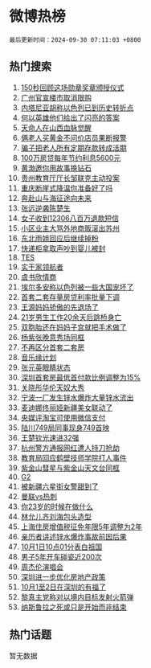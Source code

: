 # 微博热榜

`最后更新时间：2024-09-30 07:11:03 +0800`

## 热门搜索

1. [150秒回顾这场勋章奖章颁授仪式](https://m.weibo.cn/search?containerid=100103type%3D1%26t%3D10%26q%3D%23150%E7%A7%92%E5%9B%9E%E9%A1%BE%E8%BF%99%E5%9C%BA%E5%8B%8B%E7%AB%A0%E5%A5%96%E7%AB%A0%E9%A2%81%E6%8E%88%E4%BB%AA%E5%BC%8F%23&stream_entry_id=51&isnewpage=1&extparam=seat%3D1%26filter_type%3Drealtimehot%26stream_entry_id%3D51%26c_type%3D51%26dgr%3D0%26pos%3D0%26cate%3D10103%26q%3D%2523150%25E7%25A7%2592%25E5%259B%259E%25E9%25A1%25BE%25E8%25BF%2599%25E5%259C%25BA%25E5%258B%258B%25E7%25AB%25A0%25E5%25A5%2596%25E7%25AB%25A0%25E9%25A2%2581%25E6%258E%2588%25E4%25BB%25AA%25E5%25BC%258F%2523%26display_time%3D1727651462%26pre_seqid%3D172765146232394123099156)
1. [广州官宣楼市取消限购](https://m.weibo.cn/search?containerid=100103type%3D1%26t%3D10%26q%3D%23%E5%B9%BF%E5%B7%9E%E5%AE%98%E5%AE%A3%E6%A5%BC%E5%B8%82%E5%8F%96%E6%B6%88%E9%99%90%E8%B4%AD%23&stream_entry_id=31&isnewpage=1&extparam=seat%3D1%26filter_type%3Drealtimehot%26c_type%3D31%26pos%3D0%26band_rank%3D1%26stream_entry_id%3D31%26lcate%3D5001%26flag%3D0%26cate%3D5001%26realpos%3D1%26dgr%3D0%26q%3D%2523%25E5%25B9%25BF%25E5%25B7%259E%25E5%25AE%2598%25E5%25AE%25A3%25E6%25A5%25BC%25E5%25B8%2582%25E5%258F%2596%25E6%25B6%2588%25E9%2599%2590%25E8%25B4%25AD%2523%26display_time%3D1727651462%26pre_seqid%3D172765146232394123099156)
1. [内塔尼亚胡称以色列已到历史转折点](https://m.weibo.cn/search?containerid=100103type%3D1%26t%3D10%26q%3D%E5%86%85%E5%A1%94%E5%B0%BC%E4%BA%9A%E8%83%A1%E7%A7%B0%E4%BB%A5%E8%89%B2%E5%88%97%E5%B7%B2%E5%88%B0%E5%8E%86%E5%8F%B2%E8%BD%AC%E6%8A%98%E7%82%B9&stream_entry_id=31&isnewpage=1&extparam=seat%3D1%26filter_type%3Drealtimehot%26c_type%3D31%26pos%3D1%26band_rank%3D2%26stream_entry_id%3D31%26lcate%3D5001%26flag%3D0%26cate%3D5001%26realpos%3D2%26dgr%3D0%26q%3D%25E5%2586%2585%25E5%25A1%2594%25E5%25B0%25BC%25E4%25BA%259A%25E8%2583%25A1%25E7%25A7%25B0%25E4%25BB%25A5%25E8%2589%25B2%25E5%2588%2597%25E5%25B7%25B2%25E5%2588%25B0%25E5%258E%2586%25E5%258F%25B2%25E8%25BD%25AC%25E6%258A%2598%25E7%2582%25B9%26display_time%3D1727651462%26pre_seqid%3D172765146232394123099156)
1. [何以英雄他们给出了闪亮的答案](https://m.weibo.cn/search?containerid=100103type%3D1%26t%3D10%26q%3D%23%E4%BD%95%E4%BB%A5%E8%8B%B1%E9%9B%84%E4%BB%96%E4%BB%AC%E7%BB%99%E5%87%BA%E4%BA%86%E9%97%AA%E4%BA%AE%E7%9A%84%E7%AD%94%E6%A1%88%23&stream_entry_id=31&isnewpage=1&extparam=seat%3D1%26filter_type%3Drealtimehot%26c_type%3D31%26pos%3D2%26band_rank%3D3%26stream_entry_id%3D31%26lcate%3D5001%26flag%3D0%26cate%3D5001%26realpos%3D3%26dgr%3D0%26q%3D%2523%25E4%25BD%2595%25E4%25BB%25A5%25E8%258B%25B1%25E9%259B%2584%25E4%25BB%2596%25E4%25BB%25AC%25E7%25BB%2599%25E5%2587%25BA%25E4%25BA%2586%25E9%2597%25AA%25E4%25BA%25AE%25E7%259A%2584%25E7%25AD%2594%25E6%25A1%2588%2523%26display_time%3D1727651462%26pre_seqid%3D172765146232394123099156)
1. [天命人在山西血脉觉醒](https://m.weibo.cn/search?containerid=100103type%3D1%26t%3D10%26q%3D%23%E5%A4%A9%E5%91%BD%E4%BA%BA%E5%9C%A8%E5%B1%B1%E8%A5%BF%E8%A1%80%E8%84%89%E8%A7%89%E9%86%92%23&stream_entry_id=31&isnewpage=1&extparam=seat%3D1%26filter_type%3Drealtimehot%26adid%3D258096%26is_ad_pos%3D1%26pos%3D3%26topic_ad%3D1%26stream_entry_id%3D31%26lcate%3D5001%26dgr%3D0%26band_rank%3D4%26cate%3D5001%26c_type%3D31%26q%3D%2523%25E5%25A4%25A9%25E5%2591%25BD%25E4%25BA%25BA%25E5%259C%25A8%25E5%25B1%25B1%25E8%25A5%25BF%25E8%25A1%2580%25E8%2584%2589%25E8%25A7%2589%25E9%2586%2592%2523%26display_time%3D1727651462%26pre_seqid%3D172765146232394123099156)
1. [俩老人买黄金不问价店员果断报警](https://m.weibo.cn/search?containerid=100103type%3D1%26t%3D10%26q%3D%23%E4%BF%A9%E8%80%81%E4%BA%BA%E4%B9%B0%E9%BB%84%E9%87%91%E4%B8%8D%E9%97%AE%E4%BB%B7%E5%BA%97%E5%91%98%E6%9E%9C%E6%96%AD%E6%8A%A5%E8%AD%A6%23&stream_entry_id=31&isnewpage=1&extparam=seat%3D1%26filter_type%3Drealtimehot%26c_type%3D31%26pos%3D4%26band_rank%3D4%26stream_entry_id%3D31%26lcate%3D5001%26flag%3D0%26cate%3D5001%26realpos%3D4%26dgr%3D0%26q%3D%2523%25E4%25BF%25A9%25E8%2580%2581%25E4%25BA%25BA%25E4%25B9%25B0%25E9%25BB%2584%25E9%2587%2591%25E4%25B8%258D%25E9%2597%25AE%25E4%25BB%25B7%25E5%25BA%2597%25E5%2591%2598%25E6%259E%259C%25E6%2596%25AD%25E6%258A%25A5%25E8%25AD%25A6%2523%26display_time%3D1727651462%26pre_seqid%3D172765146232394123099156)
1. [骗子把老人所有定期存款转成活期](https://m.weibo.cn/search?containerid=100103type%3D1%26t%3D10%26q%3D%23%E9%AA%97%E5%AD%90%E6%8A%8A%E8%80%81%E4%BA%BA%E6%89%80%E6%9C%89%E5%AE%9A%E6%9C%9F%E5%AD%98%E6%AC%BE%E8%BD%AC%E6%88%90%E6%B4%BB%E6%9C%9F%23&stream_entry_id=31&isnewpage=1&extparam=seat%3D1%26filter_type%3Drealtimehot%26c_type%3D31%26pos%3D5%26band_rank%3D5%26stream_entry_id%3D31%26lcate%3D5001%26flag%3D0%26cate%3D5001%26realpos%3D5%26dgr%3D0%26q%3D%2523%25E9%25AA%2597%25E5%25AD%2590%25E6%258A%258A%25E8%2580%2581%25E4%25BA%25BA%25E6%2589%2580%25E6%259C%2589%25E5%25AE%259A%25E6%259C%259F%25E5%25AD%2598%25E6%25AC%25BE%25E8%25BD%25AC%25E6%2588%2590%25E6%25B4%25BB%25E6%259C%259F%2523%26display_time%3D1727651462%26pre_seqid%3D172765146232394123099156)
1. [100万房贷每年节约利息5600元](https://m.weibo.cn/search?containerid=100103type%3D1%26t%3D10%26q%3D%23100%E4%B8%87%E6%88%BF%E8%B4%B7%E6%AF%8F%E5%B9%B4%E8%8A%82%E7%BA%A6%E5%88%A9%E6%81%AF5600%E5%85%83%23&stream_entry_id=31&isnewpage=1&extparam=seat%3D1%26filter_type%3Drealtimehot%26c_type%3D31%26pos%3D6%26band_rank%3D6%26stream_entry_id%3D31%26lcate%3D5001%26flag%3D0%26cate%3D5001%26realpos%3D6%26dgr%3D0%26q%3D%2523100%25E4%25B8%2587%25E6%2588%25BF%25E8%25B4%25B7%25E6%25AF%258F%25E5%25B9%25B4%25E8%258A%2582%25E7%25BA%25A6%25E5%2588%25A9%25E6%2581%25AF5600%25E5%2585%2583%2523%26display_time%3D1727651462%26pre_seqid%3D172765146232394123099156)
1. [黄渤邀你用故事换钻石](https://m.weibo.cn/search?containerid=100103type%3D1%26t%3D10%26q%3D%23%E9%BB%84%E6%B8%A4%E9%82%80%E4%BD%A0%E7%94%A8%E6%95%85%E4%BA%8B%E6%8D%A2%E9%92%BB%E7%9F%B3%23&stream_entry_id=31&isnewpage=1&extparam=seat%3D1%26filter_type%3Drealtimehot%26adid%3D256504%26is_ad_pos%3D1%26pos%3D7%26topic_ad%3D1%26stream_entry_id%3D31%26lcate%3D5001%26dgr%3D0%26band_rank%3D7%26cate%3D5001%26c_type%3D31%26q%3D%2523%25E9%25BB%2584%25E6%25B8%25A4%25E9%2582%2580%25E4%25BD%25A0%25E7%2594%25A8%25E6%2595%2585%25E4%25BA%258B%25E6%258D%25A2%25E9%2592%25BB%25E7%259F%25B3%2523%26display_time%3D1727651462%26pre_seqid%3D172765146232394123099156)
1. [贵州教育厅厅长邹联克主动投案](https://m.weibo.cn/search?containerid=100103type%3D1%26t%3D10%26q%3D%23%E8%B4%B5%E5%B7%9E%E6%95%99%E8%82%B2%E5%8E%85%E5%8E%85%E9%95%BF%E9%82%B9%E8%81%94%E5%85%8B%E4%B8%BB%E5%8A%A8%E6%8A%95%E6%A1%88%23&stream_entry_id=31&isnewpage=1&extparam=seat%3D1%26filter_type%3Drealtimehot%26c_type%3D31%26pos%3D8%26band_rank%3D7%26stream_entry_id%3D31%26lcate%3D5001%26flag%3D0%26cate%3D5001%26realpos%3D7%26dgr%3D0%26q%3D%2523%25E8%25B4%25B5%25E5%25B7%259E%25E6%2595%2599%25E8%2582%25B2%25E5%258E%2585%25E5%258E%2585%25E9%2595%25BF%25E9%2582%25B9%25E8%2581%2594%25E5%2585%258B%25E4%25B8%25BB%25E5%258A%25A8%25E6%258A%2595%25E6%25A1%2588%2523%26display_time%3D1727651462%26pre_seqid%3D172765146232394123099156)
1. [重庆断崖式降温你准备好了吗](https://m.weibo.cn/search?containerid=100103type%3D1%26t%3D10%26q%3D%23%E9%87%8D%E5%BA%86%E6%96%AD%E5%B4%96%E5%BC%8F%E9%99%8D%E6%B8%A9%E4%BD%A0%E5%87%86%E5%A4%87%E5%A5%BD%E4%BA%86%E5%90%97%23&stream_entry_id=31&isnewpage=1&extparam=seat%3D1%26filter_type%3Drealtimehot%26c_type%3D31%26pos%3D9%26band_rank%3D8%26stream_entry_id%3D31%26lcate%3D5001%26flag%3D0%26cate%3D5001%26realpos%3D8%26dgr%3D0%26q%3D%2523%25E9%2587%258D%25E5%25BA%2586%25E6%2596%25AD%25E5%25B4%2596%25E5%25BC%258F%25E9%2599%258D%25E6%25B8%25A9%25E4%25BD%25A0%25E5%2587%2586%25E5%25A4%2587%25E5%25A5%25BD%25E4%25BA%2586%25E5%2590%2597%2523%26display_time%3D1727651462%26pre_seqid%3D172765146232394123099156)
1. [奔赴山与海征途向未来](https://m.weibo.cn/search?containerid=100103type%3D1%26t%3D10%26q%3D%23%E5%A5%94%E8%B5%B4%E5%B1%B1%E4%B8%8E%E6%B5%B7%E5%BE%81%E9%80%94%E5%90%91%E6%9C%AA%E6%9D%A5%23&stream_entry_id=31&isnewpage=1&extparam=seat%3D1%26filter_type%3Drealtimehot%26c_type%3D31%26pos%3D10%26band_rank%3D9%26stream_entry_id%3D31%26lcate%3D5001%26flag%3D0%26cate%3D5001%26realpos%3D9%26dgr%3D0%26q%3D%2523%25E5%25A5%2594%25E8%25B5%25B4%25E5%25B1%25B1%25E4%25B8%258E%25E6%25B5%25B7%25E5%25BE%2581%25E9%2580%2594%25E5%2590%2591%25E6%259C%25AA%25E6%259D%25A5%2523%26display_time%3D1727651462%26pre_seqid%3D172765146232394123099156)
1. [张远逆袭陈楚生](https://m.weibo.cn/search?containerid=100103type%3D1%26t%3D10%26q%3D%23%E5%BC%A0%E8%BF%9C%E9%80%86%E8%A2%AD%E9%99%88%E6%A5%9A%E7%94%9F%23&stream_entry_id=31&isnewpage=1&extparam=seat%3D1%26filter_type%3Drealtimehot%26c_type%3D31%26pos%3D11%26band_rank%3D10%26stream_entry_id%3D31%26lcate%3D5001%26flag%3D0%26cate%3D5001%26realpos%3D10%26dgr%3D0%26q%3D%2523%25E5%25BC%25A0%25E8%25BF%259C%25E9%2580%2586%25E8%25A2%25AD%25E9%2599%2588%25E6%25A5%259A%25E7%2594%259F%2523%26display_time%3D1727651462%26pre_seqid%3D172765146232394123099156)
1. [女子收到12306八百万退款短信](https://m.weibo.cn/search?containerid=100103type%3D1%26t%3D10%26q%3D%23%E5%A5%B3%E5%AD%90%E6%94%B6%E5%88%B012306%E5%85%AB%E7%99%BE%E4%B8%87%E9%80%80%E6%AC%BE%E7%9F%AD%E4%BF%A1%23&stream_entry_id=31&isnewpage=1&extparam=seat%3D1%26filter_type%3Drealtimehot%26c_type%3D31%26pos%3D12%26band_rank%3D11%26stream_entry_id%3D31%26lcate%3D5001%26flag%3D2%26cate%3D5001%26realpos%3D11%26dgr%3D0%26q%3D%2523%25E5%25A5%25B3%25E5%25AD%2590%25E6%2594%25B6%25E5%2588%25B012306%25E5%2585%25AB%25E7%2599%25BE%25E4%25B8%2587%25E9%2580%2580%25E6%25AC%25BE%25E7%259F%25AD%25E4%25BF%25A1%2523%26display_time%3D1727651462%26pre_seqid%3D172765146232394123099156)
1. [小区业主大骂外地商贩滚出苏州](https://m.weibo.cn/search?containerid=100103type%3D1%26t%3D10%26q%3D%23%E5%B0%8F%E5%8C%BA%E4%B8%9A%E4%B8%BB%E5%A4%A7%E9%AA%82%E5%A4%96%E5%9C%B0%E5%95%86%E8%B4%A9%E6%BB%9A%E5%87%BA%E8%8B%8F%E5%B7%9E%23&stream_entry_id=31&isnewpage=1&extparam=seat%3D1%26filter_type%3Drealtimehot%26c_type%3D31%26pos%3D13%26band_rank%3D12%26stream_entry_id%3D31%26lcate%3D5001%26flag%3D2%26cate%3D5001%26realpos%3D12%26dgr%3D0%26q%3D%2523%25E5%25B0%258F%25E5%258C%25BA%25E4%25B8%259A%25E4%25B8%25BB%25E5%25A4%25A7%25E9%25AA%2582%25E5%25A4%2596%25E5%259C%25B0%25E5%2595%2586%25E8%25B4%25A9%25E6%25BB%259A%25E5%2587%25BA%25E8%258B%258F%25E5%25B7%259E%2523%26display_time%3D1727651462%26pre_seqid%3D172765146232394123099156)
1. [东北雨姐回应后继续掉粉](https://m.weibo.cn/search?containerid=100103type%3D1%26t%3D10%26q%3D%23%E4%B8%9C%E5%8C%97%E9%9B%A8%E5%A7%90%E5%9B%9E%E5%BA%94%E5%90%8E%E7%BB%A7%E7%BB%AD%E6%8E%89%E7%B2%89%23&stream_entry_id=31&isnewpage=1&extparam=seat%3D1%26filter_type%3Drealtimehot%26c_type%3D31%26pos%3D14%26band_rank%3D13%26stream_entry_id%3D31%26lcate%3D5001%26flag%3D2%26cate%3D5001%26realpos%3D13%26dgr%3D0%26q%3D%2523%25E4%25B8%259C%25E5%258C%2597%25E9%259B%25A8%25E5%25A7%2590%25E5%259B%259E%25E5%25BA%2594%25E5%2590%258E%25E7%25BB%25A7%25E7%25BB%25AD%25E6%258E%2589%25E7%25B2%2589%2523%26display_time%3D1727651462%26pre_seqid%3D172765146232394123099156)
1. [快递柜拿取声吵到婴儿被封](https://m.weibo.cn/search?containerid=100103type%3D1%26t%3D10%26q%3D%23%E5%BF%AB%E9%80%92%E6%9F%9C%E6%8B%BF%E5%8F%96%E5%A3%B0%E5%90%B5%E5%88%B0%E5%A9%B4%E5%84%BF%E8%A2%AB%E5%B0%81%23&stream_entry_id=31&isnewpage=1&extparam=seat%3D1%26filter_type%3Drealtimehot%26c_type%3D31%26pos%3D15%26band_rank%3D14%26stream_entry_id%3D31%26lcate%3D5001%26flag%3D0%26cate%3D5001%26realpos%3D14%26dgr%3D0%26q%3D%2523%25E5%25BF%25AB%25E9%2580%2592%25E6%259F%259C%25E6%258B%25BF%25E5%258F%2596%25E5%25A3%25B0%25E5%2590%25B5%25E5%2588%25B0%25E5%25A9%25B4%25E5%2584%25BF%25E8%25A2%25AB%25E5%25B0%2581%2523%26display_time%3D1727651462%26pre_seqid%3D172765146232394123099156)
1. [TES](https://m.weibo.cn/search?containerid=100103type%3D1%26t%3D10%26q%3DTES&stream_entry_id=31&isnewpage=1&extparam=seat%3D1%26filter_type%3Drealtimehot%26c_type%3D31%26pos%3D16%26band_rank%3D15%26stream_entry_id%3D31%26lcate%3D5001%26flag%3D0%26cate%3D5001%26realpos%3D15%26dgr%3D0%26q%3DTES%26display_time%3D1727651462%26pre_seqid%3D172765146232394123099156)
1. [实干家领航者](https://m.weibo.cn/search?containerid=100103type%3D1%26t%3D10%26q%3D%23%E5%AE%9E%E5%B9%B2%E5%AE%B6%E9%A2%86%E8%88%AA%E8%80%85%23&stream_entry_id=31&isnewpage=1&extparam=seat%3D1%26filter_type%3Drealtimehot%26c_type%3D31%26pos%3D17%26band_rank%3D16%26stream_entry_id%3D31%26lcate%3D5001%26flag%3D1%26cate%3D5001%26realpos%3D16%26dgr%3D0%26q%3D%2523%25E5%25AE%259E%25E5%25B9%25B2%25E5%25AE%25B6%25E9%25A2%2586%25E8%2588%25AA%25E8%2580%2585%2523%26display_time%3D1727651462%26pre_seqid%3D172765146232394123099156)
1. [虞书欣情商](https://m.weibo.cn/search?containerid=100103type%3D1%26t%3D10%26q%3D%E8%99%9E%E4%B9%A6%E6%AC%A3%E6%83%85%E5%95%86&stream_entry_id=31&isnewpage=1&extparam=seat%3D1%26filter_type%3Drealtimehot%26c_type%3D31%26pos%3D18%26band_rank%3D17%26stream_entry_id%3D31%26lcate%3D5001%26flag%3D2%26cate%3D5001%26realpos%3D17%26dgr%3D0%26q%3D%25E8%2599%259E%25E4%25B9%25A6%25E6%25AC%25A3%25E6%2583%2585%25E5%2595%2586%26display_time%3D1727651462%26pre_seqid%3D172765146232394123099156)
1. [埃尔多安称以色列被一些大国宠坏了](https://m.weibo.cn/search?containerid=100103type%3D1%26t%3D10%26q%3D%23%E5%9F%83%E5%B0%94%E5%A4%9A%E5%AE%89%E7%A7%B0%E4%BB%A5%E8%89%B2%E5%88%97%E8%A2%AB%E4%B8%80%E4%BA%9B%E5%A4%A7%E5%9B%BD%E5%AE%A0%E5%9D%8F%E4%BA%86%23&stream_entry_id=31&isnewpage=1&extparam=seat%3D1%26filter_type%3Drealtimehot%26c_type%3D31%26pos%3D19%26band_rank%3D18%26stream_entry_id%3D31%26lcate%3D5001%26flag%3D0%26cate%3D5001%26realpos%3D18%26dgr%3D0%26q%3D%2523%25E5%259F%2583%25E5%25B0%2594%25E5%25A4%259A%25E5%25AE%2589%25E7%25A7%25B0%25E4%25BB%25A5%25E8%2589%25B2%25E5%2588%2597%25E8%25A2%25AB%25E4%25B8%2580%25E4%25BA%259B%25E5%25A4%25A7%25E5%259B%25BD%25E5%25AE%25A0%25E5%259D%258F%25E4%25BA%2586%2523%26display_time%3D1727651462%26pre_seqid%3D172765146232394123099156)
1. [首套二套存量房贷利率批量下调](https://m.weibo.cn/search?containerid=100103type%3D1%26t%3D10%26q%3D%23%E9%A6%96%E5%A5%97%E4%BA%8C%E5%A5%97%E5%AD%98%E9%87%8F%E6%88%BF%E8%B4%B7%E5%88%A9%E7%8E%87%E6%89%B9%E9%87%8F%E4%B8%8B%E8%B0%83%23&stream_entry_id=31&isnewpage=1&extparam=seat%3D1%26filter_type%3Drealtimehot%26c_type%3D31%26pos%3D20%26band_rank%3D19%26stream_entry_id%3D31%26lcate%3D5001%26flag%3D0%26cate%3D5001%26realpos%3D19%26dgr%3D0%26q%3D%2523%25E9%25A6%2596%25E5%25A5%2597%25E4%25BA%258C%25E5%25A5%2597%25E5%25AD%2598%25E9%2587%258F%25E6%2588%25BF%25E8%25B4%25B7%25E5%2588%25A9%25E7%258E%2587%25E6%2589%25B9%25E9%2587%258F%25E4%25B8%258B%25E8%25B0%2583%2523%26display_time%3D1727651462%26pre_seqid%3D172765146232394123099156)
1. [王源妈妈骄傲的先退场了](https://m.weibo.cn/search?containerid=100103type%3D1%26t%3D10%26q%3D%E7%8E%8B%E6%BA%90%E5%A6%88%E5%A6%88%E9%AA%84%E5%82%B2%E7%9A%84%E5%85%88%E9%80%80%E5%9C%BA%E4%BA%86&stream_entry_id=31&isnewpage=1&extparam=seat%3D1%26filter_type%3Drealtimehot%26c_type%3D31%26pos%3D21%26band_rank%3D20%26stream_entry_id%3D31%26lcate%3D5001%26flag%3D0%26cate%3D5001%26realpos%3D20%26dgr%3D0%26q%3D%25E7%258E%258B%25E6%25BA%2590%25E5%25A6%2588%25E5%25A6%2588%25E9%25AA%2584%25E5%2582%25B2%25E7%259A%2584%25E5%2585%2588%25E9%2580%2580%25E5%259C%25BA%25E4%25BA%2586%26display_time%3D1727651462%26pre_seqid%3D172765146232394123099156)
1. [21岁男生工作20余天后跳桥身亡](https://m.weibo.cn/search?containerid=100103type%3D1%26t%3D10%26q%3D%2321%E5%B2%81%E7%94%B7%E7%94%9F%E5%B7%A5%E4%BD%9C20%E4%BD%99%E5%A4%A9%E5%90%8E%E8%B7%B3%E6%A1%A5%E8%BA%AB%E4%BA%A1%23&stream_entry_id=31&isnewpage=1&extparam=seat%3D1%26filter_type%3Drealtimehot%26c_type%3D31%26pos%3D22%26band_rank%3D21%26stream_entry_id%3D31%26lcate%3D5001%26flag%3D0%26cate%3D5001%26realpos%3D21%26dgr%3D0%26q%3D%252321%25E5%25B2%2581%25E7%2594%25B7%25E7%2594%259F%25E5%25B7%25A5%25E4%25BD%259C20%25E4%25BD%2599%25E5%25A4%25A9%25E5%2590%258E%25E8%25B7%25B3%25E6%25A1%25A5%25E8%25BA%25AB%25E4%25BA%25A1%2523%26display_time%3D1727651462%26pre_seqid%3D172765146232394123099156)
1. [双胞胎还在妈妈子宫就把手术做了](https://m.weibo.cn/search?containerid=100103type%3D1%26t%3D10%26q%3D%23%E5%8F%8C%E8%83%9E%E8%83%8E%E8%BF%98%E5%9C%A8%E5%A6%88%E5%A6%88%E5%AD%90%E5%AE%AB%E5%B0%B1%E6%8A%8A%E6%89%8B%E6%9C%AF%E5%81%9A%E4%BA%86%23&stream_entry_id=31&isnewpage=1&extparam=seat%3D1%26filter_type%3Drealtimehot%26c_type%3D31%26pos%3D23%26band_rank%3D22%26stream_entry_id%3D31%26lcate%3D5001%26flag%3D0%26cate%3D5001%26realpos%3D22%26dgr%3D0%26q%3D%2523%25E5%258F%258C%25E8%2583%259E%25E8%2583%258E%25E8%25BF%2598%25E5%259C%25A8%25E5%25A6%2588%25E5%25A6%2588%25E5%25AD%2590%25E5%25AE%25AB%25E5%25B0%25B1%25E6%258A%258A%25E6%2589%258B%25E6%259C%25AF%25E5%2581%259A%25E4%25BA%2586%2523%26display_time%3D1727651462%26pre_seqid%3D172765146232394123099156)
1. [杨紫张晚意秀场同框](https://m.weibo.cn/search?containerid=100103type%3D1%26t%3D10%26q%3D%23%E6%9D%A8%E7%B4%AB%E5%BC%A0%E6%99%9A%E6%84%8F%E7%A7%80%E5%9C%BA%E5%90%8C%E6%A1%86%23&stream_entry_id=31&isnewpage=1&extparam=seat%3D1%26filter_type%3Drealtimehot%26c_type%3D31%26pos%3D24%26band_rank%3D23%26stream_entry_id%3D31%26lcate%3D5001%26flag%3D0%26cate%3D5001%26realpos%3D23%26dgr%3D0%26q%3D%2523%25E6%259D%25A8%25E7%25B4%25AB%25E5%25BC%25A0%25E6%2599%259A%25E6%2584%258F%25E7%25A7%2580%25E5%259C%25BA%25E5%2590%258C%25E6%25A1%2586%2523%26display_time%3D1727651462%26pre_seqid%3D172765146232394123099156)
1. [不再区分首套二套房](https://m.weibo.cn/search?containerid=100103type%3D1%26t%3D10%26q%3D%23%E4%B8%8D%E5%86%8D%E5%8C%BA%E5%88%86%E9%A6%96%E5%A5%97%E4%BA%8C%E5%A5%97%E6%88%BF%23&stream_entry_id=31&isnewpage=1&extparam=seat%3D1%26filter_type%3Drealtimehot%26c_type%3D31%26pos%3D25%26band_rank%3D24%26stream_entry_id%3D31%26lcate%3D5001%26flag%3D0%26cate%3D5001%26realpos%3D24%26dgr%3D0%26q%3D%2523%25E4%25B8%258D%25E5%2586%258D%25E5%258C%25BA%25E5%2588%2586%25E9%25A6%2596%25E5%25A5%2597%25E4%25BA%258C%25E5%25A5%2597%25E6%2588%25BF%2523%26display_time%3D1727651462%26pre_seqid%3D172765146232394123099156)
1. [音乐缘计划](https://m.weibo.cn/search?containerid=100103type%3D1%26t%3D10%26q%3D%E9%9F%B3%E4%B9%90%E7%BC%98%E8%AE%A1%E5%88%92&stream_entry_id=31&isnewpage=1&extparam=seat%3D1%26filter_type%3Drealtimehot%26c_type%3D31%26pos%3D26%26band_rank%3D25%26stream_entry_id%3D31%26lcate%3D5001%26flag%3D0%26cate%3D5001%26realpos%3D25%26dgr%3D0%26q%3D%25E9%259F%25B3%25E4%25B9%2590%25E7%25BC%2598%25E8%25AE%25A1%25E5%2588%2592%26display_time%3D1727651462%26pre_seqid%3D172765146232394123099156)
1. [张元英眼睛状态](https://m.weibo.cn/search?containerid=100103type%3D1%26t%3D10%26q%3D%23%E5%BC%A0%E5%85%83%E8%8B%B1%E7%9C%BC%E7%9D%9B%E7%8A%B6%E6%80%81%23&stream_entry_id=31&isnewpage=1&extparam=seat%3D1%26filter_type%3Drealtimehot%26c_type%3D31%26pos%3D27%26band_rank%3D26%26stream_entry_id%3D31%26lcate%3D5001%26flag%3D0%26cate%3D5001%26realpos%3D26%26dgr%3D0%26q%3D%2523%25E5%25BC%25A0%25E5%2585%2583%25E8%258B%25B1%25E7%259C%25BC%25E7%259D%259B%25E7%258A%25B6%25E6%2580%2581%2523%26display_time%3D1727651462%26pre_seqid%3D172765146232394123099156)
1. [深圳首套房最低首付款比例调整为15%](https://m.weibo.cn/search?containerid=100103type%3D1%26t%3D10%26q%3D%23%E6%B7%B1%E5%9C%B3%E9%A6%96%E5%A5%97%E6%88%BF%E6%9C%80%E4%BD%8E%E9%A6%96%E4%BB%98%E6%AC%BE%E6%AF%94%E4%BE%8B%E8%B0%83%E6%95%B4%E4%B8%BA15%25%23&stream_entry_id=31&isnewpage=1&extparam=seat%3D1%26filter_type%3Drealtimehot%26c_type%3D31%26pos%3D28%26band_rank%3D27%26stream_entry_id%3D31%26lcate%3D5001%26flag%3D0%26cate%3D5001%26realpos%3D27%26dgr%3D0%26q%3D%2523%25E6%25B7%25B1%25E5%259C%25B3%25E9%25A6%2596%25E5%25A5%2597%25E6%2588%25BF%25E6%259C%2580%25E4%25BD%258E%25E9%25A6%2596%25E4%25BB%2598%25E6%25AC%25BE%25E6%25AF%2594%25E4%25BE%258B%25E8%25B0%2583%25E6%2595%25B4%25E4%25B8%25BA15%2525%2523%26display_time%3D1727651462%26pre_seqid%3D172765146232394123099156)
1. [关晓彤华伦天奴大秀](https://m.weibo.cn/search?containerid=100103type%3D1%26t%3D10%26q%3D%23%E5%85%B3%E6%99%93%E5%BD%A4%E5%8D%8E%E4%BC%A6%E5%A4%A9%E5%A5%B4%E5%A4%A7%E7%A7%80%23&stream_entry_id=31&isnewpage=1&extparam=seat%3D1%26filter_type%3Drealtimehot%26c_type%3D31%26pos%3D29%26band_rank%3D28%26stream_entry_id%3D31%26lcate%3D5001%26flag%3D0%26cate%3D5001%26realpos%3D28%26dgr%3D0%26q%3D%2523%25E5%2585%25B3%25E6%2599%2593%25E5%25BD%25A4%25E5%258D%258E%25E4%25BC%25A6%25E5%25A4%25A9%25E5%25A5%25B4%25E5%25A4%25A7%25E7%25A7%2580%2523%26display_time%3D1727651462%26pre_seqid%3D172765146232394123099156)
1. [宁波一厂发生锌水爆炸大量锌水流出](https://m.weibo.cn/search?containerid=100103type%3D1%26t%3D10%26q%3D%23%E5%AE%81%E6%B3%A2%E4%B8%80%E5%8E%82%E5%8F%91%E7%94%9F%E9%94%8C%E6%B0%B4%E7%88%86%E7%82%B8%E5%A4%A7%E9%87%8F%E9%94%8C%E6%B0%B4%E6%B5%81%E5%87%BA%23&stream_entry_id=31&isnewpage=1&extparam=seat%3D1%26filter_type%3Drealtimehot%26c_type%3D31%26pos%3D30%26band_rank%3D29%26stream_entry_id%3D31%26lcate%3D5001%26flag%3D0%26cate%3D5001%26realpos%3D29%26dgr%3D0%26q%3D%2523%25E5%25AE%2581%25E6%25B3%25A2%25E4%25B8%2580%25E5%258E%2582%25E5%258F%2591%25E7%2594%259F%25E9%2594%258C%25E6%25B0%25B4%25E7%2588%2586%25E7%2582%25B8%25E5%25A4%25A7%25E9%2587%258F%25E9%2594%258C%25E6%25B0%25B4%25E6%25B5%2581%25E5%2587%25BA%2523%26display_time%3D1727651462%26pre_seqid%3D172765146232394123099156)
1. [麦迪娜佟丽娅新疆美女联动了](https://m.weibo.cn/search?containerid=100103type%3D1%26t%3D10%26q%3D%23%E9%BA%A6%E8%BF%AA%E5%A8%9C%E4%BD%9F%E4%B8%BD%E5%A8%85%E6%96%B0%E7%96%86%E7%BE%8E%E5%A5%B3%E8%81%94%E5%8A%A8%E4%BA%86%23&stream_entry_id=31&isnewpage=1&extparam=seat%3D1%26filter_type%3Drealtimehot%26c_type%3D31%26pos%3D31%26band_rank%3D30%26stream_entry_id%3D31%26lcate%3D5001%26flag%3D0%26cate%3D5001%26realpos%3D30%26dgr%3D0%26q%3D%2523%25E9%25BA%25A6%25E8%25BF%25AA%25E5%25A8%259C%25E4%25BD%259F%25E4%25B8%25BD%25E5%25A8%2585%25E6%2596%25B0%25E7%2596%2586%25E7%25BE%258E%25E5%25A5%25B3%25E8%2581%2594%25E5%258A%25A8%25E4%25BA%2586%2523%26display_time%3D1727651462%26pre_seqid%3D172765146232394123099156)
1. [央媒评淘宝可使用微信支付](https://m.weibo.cn/search?containerid=100103type%3D1%26t%3D10%26q%3D%23%E5%A4%AE%E5%AA%92%E8%AF%84%E6%B7%98%E5%AE%9D%E5%8F%AF%E4%BD%BF%E7%94%A8%E5%BE%AE%E4%BF%A1%E6%94%AF%E4%BB%98%23&stream_entry_id=31&isnewpage=1&extparam=seat%3D1%26filter_type%3Drealtimehot%26c_type%3D31%26pos%3D32%26band_rank%3D31%26stream_entry_id%3D31%26lcate%3D5001%26flag%3D0%26cate%3D5001%26realpos%3D31%26dgr%3D0%26q%3D%2523%25E5%25A4%25AE%25E5%25AA%2592%25E8%25AF%2584%25E6%25B7%2598%25E5%25AE%259D%25E5%258F%25AF%25E4%25BD%25BF%25E7%2594%25A8%25E5%25BE%25AE%25E4%25BF%25A1%25E6%2594%25AF%25E4%25BB%2598%2523%26display_time%3D1727651462%26pre_seqid%3D172765146232394123099156)
1. [陆川749局同事现身749首映](https://m.weibo.cn/search?containerid=100103type%3D1%26t%3D10%26q%3D%23%E9%99%86%E5%B7%9D749%E5%B1%80%E5%90%8C%E4%BA%8B%E7%8E%B0%E8%BA%AB749%E9%A6%96%E6%98%A0%23&stream_entry_id=31&isnewpage=1&extparam=seat%3D1%26filter_type%3Drealtimehot%26c_type%3D31%26pos%3D33%26band_rank%3D32%26stream_entry_id%3D31%26lcate%3D5001%26flag%3D1%26cate%3D5001%26realpos%3D32%26dgr%3D0%26q%3D%2523%25E9%2599%2586%25E5%25B7%259D749%25E5%25B1%2580%25E5%2590%258C%25E4%25BA%258B%25E7%258E%25B0%25E8%25BA%25AB749%25E9%25A6%2596%25E6%2598%25A0%2523%26display_time%3D1727651462%26pre_seqid%3D172765146232394123099156)
1. [王楚钦光速进32强](https://m.weibo.cn/search?containerid=100103type%3D1%26t%3D10%26q%3D%23%E7%8E%8B%E6%A5%9A%E9%92%A6%E5%85%89%E9%80%9F%E8%BF%9B32%E5%BC%BA%23&stream_entry_id=31&isnewpage=1&extparam=seat%3D1%26filter_type%3Drealtimehot%26c_type%3D31%26pos%3D34%26band_rank%3D33%26stream_entry_id%3D31%26lcate%3D5001%26flag%3D0%26cate%3D5001%26realpos%3D33%26dgr%3D0%26q%3D%2523%25E7%258E%258B%25E6%25A5%259A%25E9%2592%25A6%25E5%2585%2589%25E9%2580%259F%25E8%25BF%259B32%25E5%25BC%25BA%2523%26display_time%3D1727651462%26pre_seqid%3D172765146232394123099156)
1. [杭州警方通报网红遭人持刀抢劫](https://m.weibo.cn/search?containerid=100103type%3D1%26t%3D10%26q%3D%23%E6%9D%AD%E5%B7%9E%E8%AD%A6%E6%96%B9%E9%80%9A%E6%8A%A5%E7%BD%91%E7%BA%A2%E9%81%AD%E4%BA%BA%E6%8C%81%E5%88%80%E6%8A%A2%E5%8A%AB%23&stream_entry_id=31&isnewpage=1&extparam=seat%3D1%26filter_type%3Drealtimehot%26c_type%3D31%26pos%3D35%26band_rank%3D34%26stream_entry_id%3D31%26lcate%3D5001%26flag%3D0%26cate%3D5001%26realpos%3D34%26dgr%3D0%26q%3D%2523%25E6%259D%25AD%25E5%25B7%259E%25E8%25AD%25A6%25E6%2596%25B9%25E9%2580%259A%25E6%258A%25A5%25E7%25BD%2591%25E7%25BA%25A2%25E9%2581%25AD%25E4%25BA%25BA%25E6%258C%2581%25E5%2588%2580%25E6%258A%25A2%25E5%258A%25AB%2523%26display_time%3D1727651462%26pre_seqid%3D172765146232394123099156)
1. [教育局回应鹤壁技师学院打人事件](https://m.weibo.cn/search?containerid=100103type%3D1%26t%3D10%26q%3D%23%E6%95%99%E8%82%B2%E5%B1%80%E5%9B%9E%E5%BA%94%E9%B9%A4%E5%A3%81%E6%8A%80%E5%B8%88%E5%AD%A6%E9%99%A2%E6%89%93%E4%BA%BA%E4%BA%8B%E4%BB%B6%23&stream_entry_id=31&isnewpage=1&extparam=seat%3D1%26filter_type%3Drealtimehot%26c_type%3D31%26pos%3D36%26band_rank%3D35%26stream_entry_id%3D31%26lcate%3D5001%26flag%3D0%26cate%3D5001%26realpos%3D35%26dgr%3D0%26q%3D%2523%25E6%2595%2599%25E8%2582%25B2%25E5%25B1%2580%25E5%259B%259E%25E5%25BA%2594%25E9%25B9%25A4%25E5%25A3%2581%25E6%258A%2580%25E5%25B8%2588%25E5%25AD%25A6%25E9%2599%25A2%25E6%2589%2593%25E4%25BA%25BA%25E4%25BA%258B%25E4%25BB%25B6%2523%26display_time%3D1727651462%26pre_seqid%3D172765146232394123099156)
1. [紫金山彗星与紫金山天文台同框](https://m.weibo.cn/search?containerid=100103type%3D1%26t%3D10%26q%3D%23%E7%B4%AB%E9%87%91%E5%B1%B1%E5%BD%97%E6%98%9F%E4%B8%8E%E7%B4%AB%E9%87%91%E5%B1%B1%E5%A4%A9%E6%96%87%E5%8F%B0%E5%90%8C%E6%A1%86%23&stream_entry_id=31&isnewpage=1&extparam=seat%3D1%26filter_type%3Drealtimehot%26c_type%3D31%26pos%3D37%26band_rank%3D36%26stream_entry_id%3D31%26lcate%3D5001%26flag%3D1%26cate%3D5001%26realpos%3D36%26dgr%3D0%26q%3D%2523%25E7%25B4%25AB%25E9%2587%2591%25E5%25B1%25B1%25E5%25BD%2597%25E6%2598%259F%25E4%25B8%258E%25E7%25B4%25AB%25E9%2587%2591%25E5%25B1%25B1%25E5%25A4%25A9%25E6%2596%2587%25E5%258F%25B0%25E5%2590%258C%25E6%25A1%2586%2523%26display_time%3D1727651462%26pre_seqid%3D172765146232394123099156)
1. [G2](https://m.weibo.cn/search?containerid=100103type%3D1%26t%3D10%26q%3DG2&stream_entry_id=31&isnewpage=1&extparam=seat%3D1%26filter_type%3Drealtimehot%26c_type%3D31%26pos%3D38%26band_rank%3D37%26stream_entry_id%3D31%26lcate%3D5001%26flag%3D0%26cate%3D5001%26realpos%3D37%26dgr%3D0%26q%3DG2%26display_time%3D1727651462%26pre_seqid%3D172765146232394123099156)
1. [被新疆六星街女警甜到了](https://m.weibo.cn/search?containerid=100103type%3D1%26t%3D10%26q%3D%23%E8%A2%AB%E6%96%B0%E7%96%86%E5%85%AD%E6%98%9F%E8%A1%97%E5%A5%B3%E8%AD%A6%E7%94%9C%E5%88%B0%E4%BA%86%23&stream_entry_id=31&isnewpage=1&extparam=seat%3D1%26filter_type%3Drealtimehot%26c_type%3D31%26pos%3D39%26band_rank%3D38%26stream_entry_id%3D31%26lcate%3D5001%26flag%3D0%26cate%3D5001%26realpos%3D38%26dgr%3D0%26q%3D%2523%25E8%25A2%25AB%25E6%2596%25B0%25E7%2596%2586%25E5%2585%25AD%25E6%2598%259F%25E8%25A1%2597%25E5%25A5%25B3%25E8%25AD%25A6%25E7%2594%259C%25E5%2588%25B0%25E4%25BA%2586%2523%26display_time%3D1727651462%26pre_seqid%3D172765146232394123099156)
1. [曼联vs热刺](https://m.weibo.cn/search?containerid=100103type%3D1%26t%3D10%26q%3D%23%E6%9B%BC%E8%81%94vs%E7%83%AD%E5%88%BA%23&stream_entry_id=31&isnewpage=1&extparam=seat%3D1%26filter_type%3Drealtimehot%26c_type%3D31%26pos%3D40%26band_rank%3D39%26stream_entry_id%3D31%26lcate%3D5001%26flag%3D0%26cate%3D5001%26realpos%3D39%26dgr%3D0%26q%3D%2523%25E6%259B%25BC%25E8%2581%2594vs%25E7%2583%25AD%25E5%2588%25BA%2523%26display_time%3D1727651462%26pre_seqid%3D172765146232394123099156)
1. [你23岁的时候在做什么](https://m.weibo.cn/search?containerid=100103type%3D1%26t%3D10%26q%3D%23%E4%BD%A023%E5%B2%81%E7%9A%84%E6%97%B6%E5%80%99%E5%9C%A8%E5%81%9A%E4%BB%80%E4%B9%88%23&stream_entry_id=31&isnewpage=1&extparam=seat%3D1%26filter_type%3Drealtimehot%26c_type%3D31%26pos%3D41%26band_rank%3D40%26stream_entry_id%3D31%26lcate%3D5001%26flag%3D0%26cate%3D5001%26realpos%3D40%26dgr%3D0%26q%3D%2523%25E4%25BD%25A023%25E5%25B2%2581%25E7%259A%2584%25E6%2597%25B6%25E5%2580%2599%25E5%259C%25A8%25E5%2581%259A%25E4%25BB%2580%25E4%25B9%2588%2523%26display_time%3D1727651462%26pre_seqid%3D172765146232394123099156)
1. [林允儿齐刘海包头造型](https://m.weibo.cn/search?containerid=100103type%3D1%26t%3D10%26q%3D%23%E6%9E%97%E5%85%81%E5%84%BF%E9%BD%90%E5%88%98%E6%B5%B7%E5%8C%85%E5%A4%B4%E9%80%A0%E5%9E%8B%23&stream_entry_id=31&isnewpage=1&extparam=seat%3D1%26filter_type%3Drealtimehot%26c_type%3D31%26pos%3D42%26band_rank%3D41%26stream_entry_id%3D31%26lcate%3D5001%26flag%3D0%26cate%3D5001%26realpos%3D41%26dgr%3D0%26q%3D%2523%25E6%259E%2597%25E5%2585%2581%25E5%2584%25BF%25E9%25BD%2590%25E5%2588%2598%25E6%25B5%25B7%25E5%258C%2585%25E5%25A4%25B4%25E9%2580%25A0%25E5%259E%258B%2523%26display_time%3D1727651462%26pre_seqid%3D172765146232394123099156)
1. [上海住房增值税征免年限5年调整为2年](https://m.weibo.cn/search?containerid=100103type%3D1%26t%3D10%26q%3D%23%E4%B8%8A%E6%B5%B7%E4%BD%8F%E6%88%BF%E5%A2%9E%E5%80%BC%E7%A8%8E%E5%BE%81%E5%85%8D%E5%B9%B4%E9%99%905%E5%B9%B4%E8%B0%83%E6%95%B4%E4%B8%BA2%E5%B9%B4%23&stream_entry_id=31&isnewpage=1&extparam=seat%3D1%26filter_type%3Drealtimehot%26c_type%3D31%26pos%3D43%26band_rank%3D42%26stream_entry_id%3D31%26lcate%3D5001%26flag%3D0%26cate%3D5001%26realpos%3D42%26dgr%3D0%26q%3D%2523%25E4%25B8%258A%25E6%25B5%25B7%25E4%25BD%258F%25E6%2588%25BF%25E5%25A2%259E%25E5%2580%25BC%25E7%25A8%258E%25E5%25BE%2581%25E5%2585%258D%25E5%25B9%25B4%25E9%2599%25905%25E5%25B9%25B4%25E8%25B0%2583%25E6%2595%25B4%25E4%25B8%25BA2%25E5%25B9%25B4%2523%26display_time%3D1727651462%26pre_seqid%3D172765146232394123099156)
1. [亲历者讲述锌水爆炸事故前因后果](https://m.weibo.cn/search?containerid=100103type%3D1%26t%3D10%26q%3D%23%E4%BA%B2%E5%8E%86%E8%80%85%E8%AE%B2%E8%BF%B0%E9%94%8C%E6%B0%B4%E7%88%86%E7%82%B8%E4%BA%8B%E6%95%85%E5%89%8D%E5%9B%A0%E5%90%8E%E6%9E%9C%23&stream_entry_id=31&isnewpage=1&extparam=seat%3D1%26filter_type%3Drealtimehot%26c_type%3D31%26pos%3D44%26band_rank%3D43%26stream_entry_id%3D31%26lcate%3D5001%26flag%3D0%26cate%3D5001%26realpos%3D43%26dgr%3D0%26q%3D%2523%25E4%25BA%25B2%25E5%258E%2586%25E8%2580%2585%25E8%25AE%25B2%25E8%25BF%25B0%25E9%2594%258C%25E6%25B0%25B4%25E7%2588%2586%25E7%2582%25B8%25E4%25BA%258B%25E6%2595%2585%25E5%2589%258D%25E5%259B%25A0%25E5%2590%258E%25E6%259E%259C%2523%26display_time%3D1727651462%26pre_seqid%3D172765146232394123099156)
1. [10月1日10点01分表白祖国](https://m.weibo.cn/search?containerid=100103type%3D1%26t%3D10%26q%3D%2310%E6%9C%881%E6%97%A510%E7%82%B901%E5%88%86%E8%A1%A8%E7%99%BD%E7%A5%96%E5%9B%BD%23&stream_entry_id=31&isnewpage=1&extparam=seat%3D1%26filter_type%3Drealtimehot%26c_type%3D31%26pos%3D45%26band_rank%3D44%26stream_entry_id%3D31%26lcate%3D5001%26flag%3D0%26cate%3D5001%26realpos%3D44%26dgr%3D0%26q%3D%252310%25E6%259C%25881%25E6%2597%25A510%25E7%2582%25B901%25E5%2588%2586%25E8%25A1%25A8%25E7%2599%25BD%25E7%25A5%2596%25E5%259B%25BD%2523%26display_time%3D1727651462%26pre_seqid%3D172765146232394123099156)
1. [男子5年开车碰瓷近200次](https://m.weibo.cn/search?containerid=100103type%3D1%26t%3D10%26q%3D%23%E7%94%B7%E5%AD%905%E5%B9%B4%E5%BC%80%E8%BD%A6%E7%A2%B0%E7%93%B7%E8%BF%91200%E6%AC%A1%23&stream_entry_id=31&isnewpage=1&extparam=seat%3D1%26filter_type%3Drealtimehot%26c_type%3D31%26pos%3D46%26band_rank%3D45%26stream_entry_id%3D31%26lcate%3D5001%26flag%3D0%26cate%3D5001%26realpos%3D45%26dgr%3D0%26q%3D%2523%25E7%2594%25B7%25E5%25AD%25905%25E5%25B9%25B4%25E5%25BC%2580%25E8%25BD%25A6%25E7%25A2%25B0%25E7%2593%25B7%25E8%25BF%2591200%25E6%25AC%25A1%2523%26display_time%3D1727651462%26pre_seqid%3D172765146232394123099156)
1. [周杰伦演唱会](https://m.weibo.cn/search?containerid=100103type%3D1%26t%3D10%26q%3D%E5%91%A8%E6%9D%B0%E4%BC%A6%E6%BC%94%E5%94%B1%E4%BC%9A&stream_entry_id=31&isnewpage=1&extparam=seat%3D1%26filter_type%3Drealtimehot%26c_type%3D31%26pos%3D47%26band_rank%3D46%26stream_entry_id%3D31%26lcate%3D5001%26flag%3D0%26cate%3D5001%26realpos%3D46%26dgr%3D0%26q%3D%25E5%2591%25A8%25E6%259D%25B0%25E4%25BC%25A6%25E6%25BC%2594%25E5%2594%25B1%25E4%25BC%259A%26display_time%3D1727651462%26pre_seqid%3D172765146232394123099156)
1. [深圳进一步优化房地产政策](https://m.weibo.cn/search?containerid=100103type%3D1%26t%3D10%26q%3D%23%E6%B7%B1%E5%9C%B3%E8%BF%9B%E4%B8%80%E6%AD%A5%E4%BC%98%E5%8C%96%E6%88%BF%E5%9C%B0%E4%BA%A7%E6%94%BF%E7%AD%96%23&stream_entry_id=31&isnewpage=1&extparam=seat%3D1%26filter_type%3Drealtimehot%26c_type%3D31%26pos%3D48%26band_rank%3D47%26stream_entry_id%3D31%26lcate%3D5001%26flag%3D0%26cate%3D5001%26realpos%3D47%26dgr%3D0%26q%3D%2523%25E6%25B7%25B1%25E5%259C%25B3%25E8%25BF%259B%25E4%25B8%2580%25E6%25AD%25A5%25E4%25BC%2598%25E5%258C%2596%25E6%2588%25BF%25E5%259C%25B0%25E4%25BA%25A7%25E6%2594%25BF%25E7%25AD%2596%2523%26display_time%3D1727651462%26pre_seqid%3D172765146232394123099156)
1. [10月1至2日在深圳的有福了](https://m.weibo.cn/search?containerid=100103type%3D1%26t%3D10%26q%3D%2310%E6%9C%881%E8%87%B32%E6%97%A5%E5%9C%A8%E6%B7%B1%E5%9C%B3%E7%9A%84%E6%9C%89%E7%A6%8F%E4%BA%86%23&stream_entry_id=31&isnewpage=1&extparam=seat%3D1%26filter_type%3Drealtimehot%26c_type%3D31%26pos%3D49%26band_rank%3D48%26stream_entry_id%3D31%26lcate%3D5001%26flag%3D0%26cate%3D5001%26realpos%3D48%26dgr%3D0%26q%3D%252310%25E6%259C%25881%25E8%2587%25B32%25E6%2597%25A5%25E5%259C%25A8%25E6%25B7%25B1%25E5%259C%25B3%25E7%259A%2584%25E6%259C%2589%25E7%25A6%258F%25E4%25BA%2586%2523%26display_time%3D1727651462%26pre_seqid%3D172765146232394123099156)
1. [黎真主党称对以境内目标发射火箭弹](https://m.weibo.cn/search?containerid=100103type%3D1%26t%3D10%26q%3D%23%E9%BB%8E%E7%9C%9F%E4%B8%BB%E5%85%9A%E7%A7%B0%E5%AF%B9%E4%BB%A5%E5%A2%83%E5%86%85%E7%9B%AE%E6%A0%87%E5%8F%91%E5%B0%84%E7%81%AB%E7%AE%AD%E5%BC%B9%23&stream_entry_id=31&isnewpage=1&extparam=seat%3D1%26filter_type%3Drealtimehot%26c_type%3D31%26pos%3D50%26band_rank%3D49%26stream_entry_id%3D31%26lcate%3D5001%26flag%3D0%26cate%3D5001%26realpos%3D49%26dgr%3D0%26q%3D%2523%25E9%25BB%258E%25E7%259C%259F%25E4%25B8%25BB%25E5%2585%259A%25E7%25A7%25B0%25E5%25AF%25B9%25E4%25BB%25A5%25E5%25A2%2583%25E5%2586%2585%25E7%259B%25AE%25E6%25A0%2587%25E5%258F%2591%25E5%25B0%2584%25E7%2581%25AB%25E7%25AE%25AD%25E5%25BC%25B9%2523%26display_time%3D1727651462%26pre_seqid%3D172765146232394123099156)
1. [纳斯鲁拉之死或只是开始而非结束](https://m.weibo.cn/search?containerid=100103type%3D1%26t%3D10%26q%3D%23%E7%BA%B3%E6%96%AF%E9%B2%81%E6%8B%89%E4%B9%8B%E6%AD%BB%E6%88%96%E5%8F%AA%E6%98%AF%E5%BC%80%E5%A7%8B%E8%80%8C%E9%9D%9E%E7%BB%93%E6%9D%9F%23&stream_entry_id=31&isnewpage=1&extparam=seat%3D1%26filter_type%3Drealtimehot%26c_type%3D31%26pos%3D51%26band_rank%3D50%26stream_entry_id%3D31%26lcate%3D5001%26flag%3D0%26cate%3D5001%26realpos%3D50%26dgr%3D0%26q%3D%2523%25E7%25BA%25B3%25E6%2596%25AF%25E9%25B2%2581%25E6%258B%2589%25E4%25B9%258B%25E6%25AD%25BB%25E6%2588%2596%25E5%258F%25AA%25E6%2598%25AF%25E5%25BC%2580%25E5%25A7%258B%25E8%2580%258C%25E9%259D%259E%25E7%25BB%2593%25E6%259D%259F%2523%26display_time%3D1727651462%26pre_seqid%3D172765146232394123099156)

## 热门话题

暂无数据
